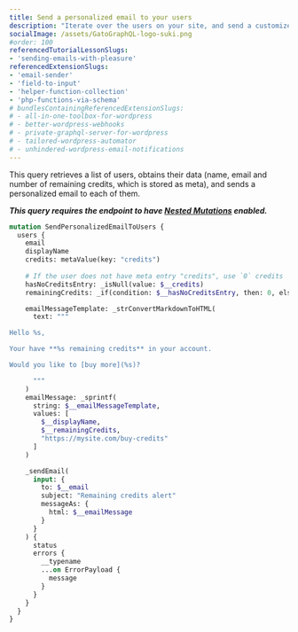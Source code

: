 ```yaml
---
title: Send a personalized email to your users
description: "Iterate over the users on your site, and send a customized email to each of them"
socialImage: /assets/GatoGraphQL-logo-suki.png
#order: 100
referencedTutorialLessonSlugs:
- 'sending-emails-with-pleasure'
referencedExtensionSlugs:
- 'email-sender'
- 'field-to-input'
- 'helper-function-collection'
- 'php-functions-via-schema'
# bundlesContainingReferencedExtensionSlugs:
# - all-in-one-toolbox-for-wordpress
# - better-wordpress-webhooks
# - private-graphql-server-for-wordpress
# - tailored-wordpress-automator
# - unhindered-wordpress-email-notifications
---
```


This query retrieves a list of users, obtains their data (name, email and number of remaining credits, which is stored as meta), and sends a personalized email to each of them.

**_This query requires the endpoint to have [Nested Mutations](https://gatographql.com/guides/schema/using-nested-mutations/) enabled._**

```graphql
mutation SendPersonalizedEmailToUsers {
  users {
    email
    displayName
    credits: metaValue(key: "credits")
    
    # If the user does not have meta entry "credits", use `0` credits
    hasNoCreditsEntry: _isNull(value: $__credits)
    remainingCredits: _if(condition: $__hasNoCreditsEntry, then: 0, else: $__credits)

    emailMessageTemplate: _strConvertMarkdownToHTML(
      text: """

Hello %s,

Your have **%s remaining credits** in your account.

Would you like to [buy more](%s)?

      """
    )
    emailMessage: _sprintf(
      string: $__emailMessageTemplate,
      values: [
        $__displayName,
        $__remainingCredits,
        "https://mysite.com/buy-credits"
      ]
    )

    _sendEmail(
      input: {
        to: $__email
        subject: "Remaining credits alert"
        messageAs: {
          html: $__emailMessage
        }
      }
    ) {
      status
      errors {
        __typename
        ...on ErrorPayload {
          message
        }
      }
    }
  }
}
```
